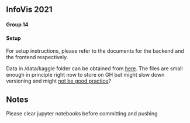 ## InfoVis 2021
#### Group 14

#### Setup

For setup instructions, please refer to the documents for the backend and the frontend respectively.

Data in /data/kaggle folder can be obtained from [here](https://www.kaggle.com/yamaerenay/spotify-dataset-19212020-160k-tracks). The files are small enough in principle right now to store on GH but might slow down versioning and might [not be good practice](https://docs.github.com/en/github/managing-large-files)? 

## Notes

Please clear jupyter notebooks before committing and pushing
